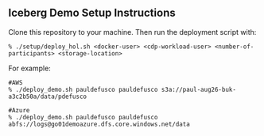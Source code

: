 ## Iceberg Demo Setup Instructions

Clone this repository to your machine. Then run the deployment script with:

```
% ./setup/deploy_hol.sh <docker-user> <cdp-workload-user> <number-of-participants> <storage-location>
```

For example:

```
#AWS
% ./deploy_demo.sh pauldefusco pauldefusco s3a://paul-aug26-buk-a3c2b50a/data/pdefusco
```

```
#Azure
% ./deploy_demo.sh pauldefusco pauldefusco abfs://logs@go01demoazure.dfs.core.windows.net/data
```
